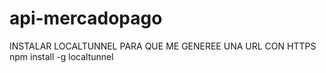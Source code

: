 # api-mercadopago

INSTALAR LOCALTUNNEL PARA QUE ME GENEREE UNA URL CON HTTPS
npm install -g localtunnel